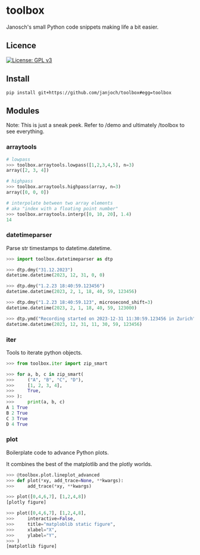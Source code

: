 # toolbox
Janosch's small Python code snippets making life a bit easier.

## Licence
[![License: GPL v3](https://img.shields.io/badge/License-GPLv3-blue.svg)](https://www.gnu.org/licenses/gpl-3.0)

## Install
```pip install git+https://github.com/janjoch/toolbox#egg=toolbox```

## Modules

Note: This is just a sneak peek. Refer to /demo and ultimately /toolbox to see everything.

### arraytools
```python
# lowpass
>>> toolbox.arraytools.lowpass([1,2,3,4,5], n=3)
array([2, 3, 4])

# highpass
>>> toolbox.arraytools.highpass(array, n=3)
array([0, 0, 0])

# interpolate between two array elements
# aka "index with a floating point number"
>>> toolbox.arraytools.interp([0, 10, 20], 1.4)
14
```

### datetimeparser
Parse str timestamps to datetime.datetime.

```python
>>> import toolbox.datetimeparser as dtp

>>> dtp.dmy("31.12.2023")
datetime.datetime(2023, 12, 31, 0, 0)

>>> dtp.dmy("1.2.23 18:40:59.123456")
datetime.datetime(2023, 2, 1, 18, 40, 59, 123456)

>>> dtp.dmy("1.2.23 18:40:59.123", microsecond_shift=3)
datetime.datetime(2023, 2, 1, 18, 40, 59, 123000)

>>> dtp.ymd("Recording started on 2023-12-31 11:30:59.123456 in Zurich")
datetime.datetime(2023, 12, 31, 11, 30, 59, 123456)
```

### iter
Tools to iterate python objects.

```python
>>> from toolbox.iter import zip_smart

>>> for a, b, c in zip_smart(
>>>     ("A", "B", "C", "D"),
>>>     [1, 2, 3, 4],
>>>     True,
>>> ):
>>>     print(a, b, c)
A 1 True
B 2 True
C 3 True
D 4 True
```

### plot
Boilerplate code to advance Python plots.

It combines the best of the matplotlib and the plotly worlds.

```python
>>> @toolbox.plot.lineplot_advanced
>>> def plot(*xy, add_trace=None, **kwargs):
>>>     add_trace(*xy, **kwargs)

>>> plot([0,4,6,7], [1,2,4,8])
[plotly figure]

>>> plot([0,4,6,7], [1,2,4,8],
>>>     interactive=False,
>>>     title="matploblib static figure",
>>>     xlabel="X",
>>>     ylabel="Y",
>>> )
[matplotlib figure]
```
